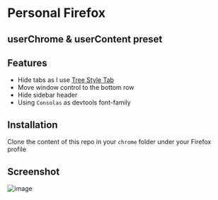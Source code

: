 # Personal Firefox

## userChrome & userContent preset

## Features

- Hide tabs as I use [Tree Style Tab](https://addons.mozilla.org/en-US/firefox/addon/tree-style-tab/)
- Move window control to the bottom row
- Hide sidebar header
- Using `Consolas` as devtools font-family

## Installation

Clone the content of this repo in your `chrome` folder under your Firefox profile

## Screenshot

![image](https://user-images.githubusercontent.com/25356559/133933237-6164cd2e-4748-487d-83b4-8d20ed38ee93.png)
